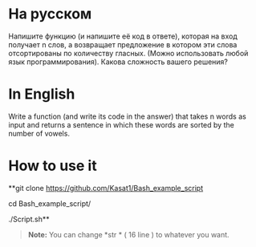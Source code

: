 # На русском

Напишите функцию (и напишите её код в ответе), которая на вход получает n слов, а возвращает предложение в котором эти слова отсортированы по количеству гласных. (Можно использовать любой язык программирования). Какова сложность вашего решения?


# In English

Write a function (and write its code in the answer) that takes n words as input and returns a sentence in which these words are sorted by the number of vowels.
# How to use it 
**git clone https://github.com/Kasat1/Bash_example_script

 cd Bash_example_script/
 
./Script.sh** 

> **Note:** You can change *str * ( 16 line ) to whatever you want.
